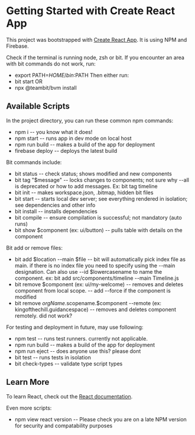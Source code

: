 # Getting Started with Create React App
This project was bootstrapped with [Create React App](https://github.com/facebook/create-react-app).
It is using NPM and Firebase. 

Check if the terminal is running node, zsh or bit.
If you encounter an area with bit commands do not work, run:
* export PATH=$HOME/bin:$PATH
Then either run:
* bit start
OR
* npx @teambit/bvm install 

## Available Scripts
In the project directory, you can run these common npm commands:
* npm i -- you know what it does!
* npm start -- runs app in dev mode on local host
* npm run build -- makes a build of the app for deployment
* firebase deploy -- deploys the latest build

Bit commands include:
* bit status -- check status; shows modified and new components
* bit tag "$message" -- locks changes to components; not sure why --all is deprecated or how to add messages.
Ex: bit tag timeline
* bit init -- makes workspace.json, .bitmap, hidden bit files
* bit start -- starts local dev server; see everything rendered in isolation; see dependencies and other info
* bit install -- installs dependencies
* bit compile -- ensure compilation is successful; not mandatory (auto runs)
* bit show $component (ex: ui/button) -- pulls table with details on the component

Bit add or remove files:
* bit add $location --main $file -- bit will automatically pick index file as main. if there is no index file you need to specify using the --main designation. Can also use --id $lowercasename to name the component.
ex: bit add src/components/timeline --main Timeline.js
* bit remove $component (ex: ui/my-welcome) -- removes and deletes component from local scope.
-- add --force if the component is modified
* bit remove $orgName.$scopename.$component --remote (ex: kingofthechill.guidancespace) -- removes and deletes component remotely. did not work?

For testing and deployment in future, may use following:
* npm test -- runs test runners. currently not applicable.
* npm run build -- makes a build of the app for deployment
* npm run eject -- does anyone use this? please dont
* bit test -- runs tests in isolation
* bit check-types -- validate type script types

## Learn More
To learn React, check out the [React documentation](https://reactjs.org/).

Even more scripts:
* npm view react version -- Please check you are on a late NPM version for security and compatability purposes